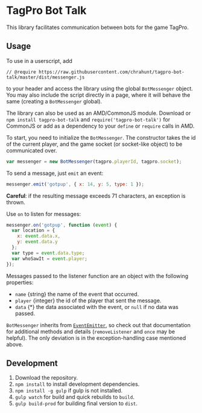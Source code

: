 # TagPro Bot Talk

This library facilitates communication between bots for the game TagPro.

## Usage

To use in a userscript, add

```
// @require https://raw.githubusercontent.com/chrahunt/tagpro-bot-talk/master/dist/messenger.js
```

to your header and access the library using the global `BotMessenger` object. You may also include the script directly in a page, where it will behave the same (creating a `BotMessenger` global).

The library can also be used as an AMD/CommonJS module. Download or `npm install tagpro-bot-talk` and `require('tagpro-bot-talk')` for CommonJS or add as a dependency to your `define` or `require` calls in AMD.

To start, you need to initialize the `BotMessenger`. The constructor takes the id of the current player, and the game socket (or socket-like object) to be communicated over.

```javascript
var messenger = new BotMessenger(tagpro.playerId, tagpro.socket);
```

To send a message, just `emit` an event:

```javascript
messenger.emit('gotpup', { x: 14, y: 5, type: 1 });
```

**Careful**: if the resulting message exceeds 71 characters, an exception is thrown.

Use `on` to listen for messages:

```javascript
messenger.on('gotpup', function (event) {
  var location = {
    x: event.data.x,
    y: event.data.y
  };
  var type = event.data.type;
  var whoSawIt = event.player;
});
```

Messages passed to the listener function are an object with the following properties:
* `name` {string} the name of the event that occurred.
* `player` {integer} the id of the player that sent the message.
* `data` {*} the data associated with the event, or `null` if no data was passed.

`BotMessenger` inherits from [`EventEmitter`](https://nodejs.org/api/events.html#events_class_events_eventemitter), so check out that documentation for additional methods and details (`removeListener` and `once` may be helpful). The only deviation is in the exception-handling case mentioned above.

## Development

1. Download the repository.
2. `npm install` to install development dependencies.
3. `npm install -g gulp` if gulp is not installed.
4. `gulp watch` for build and quick rebuilds to `build`.
5. `gulp build-prod` for building final version to `dist`.
